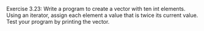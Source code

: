 Exercise 3.23: Write a program to create a vector with ten int elements.
Using an iterator, assign each element a value that is twice its current value.
Test your program by printing the vector.